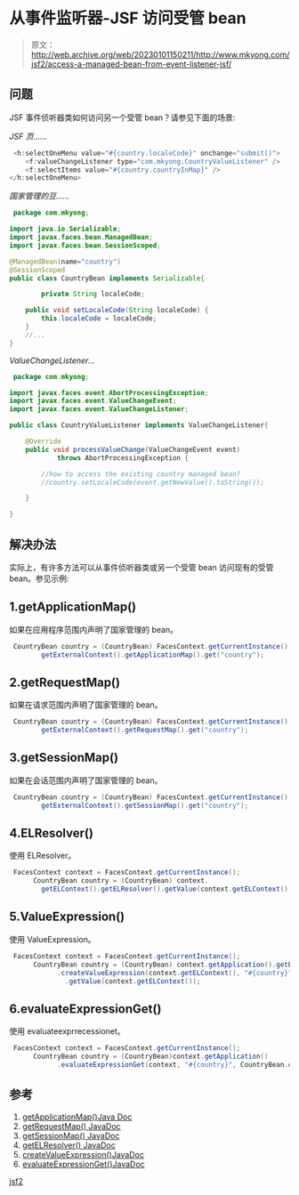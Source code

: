 # 从事件监听器-JSF 访问受管 bean

> 原文：<http://web.archive.org/web/20230101150211/http://www.mkyong.com/jsf2/access-a-managed-bean-from-event-listener-jsf/>

## 问题

JSF 事件侦听器类如何访问另一个受管 bean？请参见下面的场景:

*JSF 页……*

```java
 <h:selectOneMenu value="#{country.localeCode}" onchange="submit()">
	<f:valueChangeListener type="com.mkyong.CountryValueListener" />
   	<f:selectItems value="#{country.countryInMap}" />
</h:selectOneMenu> 
```

*国家管理的豆……*

```java
 package com.mkyong;

import java.io.Serializable;
import javax.faces.bean.ManagedBean;
import javax.faces.bean.SessionScoped;

@ManagedBean(name="country")
@SessionScoped
public class CountryBean implements Serializable{

        private String localeCode;

	public void setLocaleCode(String localeCode) {
		this.localeCode = localeCode;
	}
	//...
} 
```

*ValueChangeListener…*

```java
 package com.mkyong;

import javax.faces.event.AbortProcessingException;
import javax.faces.event.ValueChangeEvent;
import javax.faces.event.ValueChangeListener;

public class CountryValueListener implements ValueChangeListener{

	@Override
	public void processValueChange(ValueChangeEvent event)
			throws AbortProcessingException {

		//how to access the existing country managed bean?
		//country.setLocaleCode(event.getNewValue().toString());

	}

} 
```

 ## 解决办法

实际上，有许多方法可以从事件侦听器类或另一个受管 bean 访问现有的受管 bean。参见示例:

 ## 1.getApplicationMap()

如果在应用程序范围内声明了国家管理的 bean。

```java
 CountryBean country = (CountryBean) FacesContext.getCurrentInstance().
		getExternalContext().getApplicationMap().get("country"); 
```

## 2.getRequestMap()

如果在请求范围内声明了国家管理的 bean。

```java
 CountryBean country = (CountryBean) FacesContext.getCurrentInstance().
		getExternalContext().getRequestMap().get("country"); 
```

## 3.getSessionMap()

如果在会话范围内声明了国家管理的 bean。

```java
 CountryBean country = (CountryBean) FacesContext.getCurrentInstance().
		getExternalContext().getSessionMap().get("country"); 
```

## 4.ELResolver()

使用 ELResolver。

```java
 FacesContext context = FacesContext.getCurrentInstance();
	  CountryBean country = (CountryBean) context.
	    getELContext().getELResolver().getValue(context.getELContext(), null,"country"); 
```

## 5.ValueExpression()

使用 ValueExpression。

```java
 FacesContext context = FacesContext.getCurrentInstance();
	  CountryBean country = (CountryBean) context.getApplication().getExpressionFactory()
            .createValueExpression(context.getELContext(), "#{country}", CountryBean.class)
              .getValue(context.getELContext()); 
```

## 6.evaluateExpressionGet()

使用 evaluateexprrecessionet。

```java
 FacesContext context = FacesContext.getCurrentInstance();
	  CountryBean country = (CountryBean)context.getApplication()
            .evaluateExpressionGet(context, "#{country}", CountryBean.class); 
```

## 参考

1.  [getApplicationMap()Java Doc](http://web.archive.org/web/20190225130011/http://download.oracle.com/docs/cd/E17802_01/j2ee/j2ee/javaserverfaces/1.2/docs/api/javax/faces/context/ExternalContext.html#getApplicationMap%28%29)
2.  [getRequestMap() JavaDoc](http://web.archive.org/web/20190225130011/http://download.oracle.com/docs/cd/E17802_01/j2ee/j2ee/javaserverfaces/1.2/docs/api/javax/faces/context/ExternalContext.html#getRequestMap%28%29)
3.  [getSessionMap() JavaDoc](http://web.archive.org/web/20190225130011/http://download.oracle.com/docs/cd/E17802_01/j2ee/j2ee/javaserverfaces/1.2/docs/api/javax/faces/context/ExternalContext.html#getSessionMap%28%29)
4.  [getELResolver() JavaDoc](http://web.archive.org/web/20190225130011/http://download.oracle.com/javaee/5/api/javax/faces/application/Application.html#getELResolver%28%29)
5.  [createValueExpression()JavaDoc](http://web.archive.org/web/20190225130011/http://download.oracle.com/javaee/5/api/javax/el/ExpressionFactory.html#createValueExpression%28javax.el.ELContext,%20java.lang.String,%20java.lang.Class%29)
6.  [evaluateExpressionGet()JavaDoc](http://web.archive.org/web/20190225130011/http://download.oracle.com/javaee/5/api/javax/faces/application/Application.html#evaluateExpressionGet%28javax.faces.context.FacesContext,%20java.lang.String,%20java.lang.Class%29)

[jsf2](http://web.archive.org/web/20190225130011/http://www.mkyong.com/tag/jsf2/)







